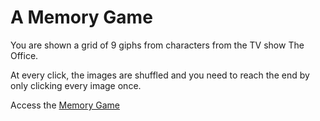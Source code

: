 <h1>A Memory Game</h1>

You are shown a grid of 9 giphs from characters from the TV show The Office.

At every click, the images are shuffled and you need to reach the end by only clicking every image once.

Access the <a href="https://memory-card-game-office.netlify.app/">Memory Game</a>
